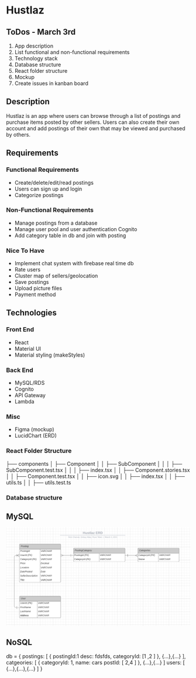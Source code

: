 # Hustlaz

## ToDos - March 3rd

1. App description
1. List functional and non-functional requirements
1. Technology stack
1. Database structure
1. React folder structure
1. Mockup
1. Create issues in kanban board

## Description
Hustlaz is an app where users can browse through a list of postings and purchase items posted by other sellers. Users can also create their own account and add postings of their own that may be viewed and purchased by others. 

## Requirements

### Functional Requirements

- Create/delete/edit/read postings
- Users can sign up and login
- Categorize postings

### Non-Functional Requirements

- Manage postings from a database
- Manage user pool and user authentication Cognito
- Add category table in db and join with posting

### Nice To Have

- Implement chat system with firebase real time db
- Rate users
- Cluster map of sellers/geolocation
- Save postings
- Upload picture files
- Payment method

## Technologies

### Front End
- React
- Material UI
- Material styling (makeStyles)

### Back End
- MySQL/RDS
- Cognito
- API Gateway
- Lambda

### Misc
- Figma (mockup)
- LucidChart (ERD)

### React Folder Structure

├── components
│   ├── Component
│   │   ├── SubComponent
│   │   │   ├── SubComponent.test.tsx
│   │   │   ├── index.tsx
│   │   ├──  Component.stories.tsx
│   │   ├──  Component.test.tsx
│   │   ├──  icon.svg
│   │   ├──  index.tsx
│   │   ├──  utils.ts
│   │   ├──  utils.test.ts



### Database structure

## MySQL
<img src="./assets/hustlazERD.png" alt="Hustlaz ERD" />


## NoSQL
db = 
{
  postings: [
    {
      postingId:1
      desc: fdsfds,
      categoryId: [1 ,2 ]
    },
    {...},{...}
  ],
  catgeories: [
    {
      categoryId: 1,
      name: cars
      postId: [
        2,4
      ]
    },
    {...},{...}
  ]
  users: [
    {...},{...},{...}
  ]
}
